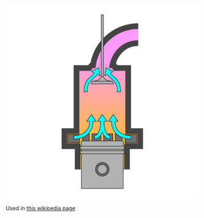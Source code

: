 ![The vector graphic](3-optimized.svg)

Used in [this wikipedia page](https://en.wikipedia.org/wiki/Two-stroke_engine)
